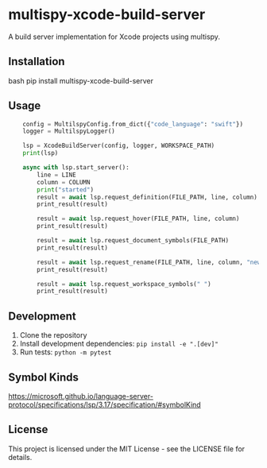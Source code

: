 # multispy-xcode-build-server

A build server implementation for Xcode projects using multispy.

## Installation

bash
pip install multispy-xcode-build-server

## Usage

```python
    config = MultilspyConfig.from_dict({"code_language": "swift"})
    logger = MultilspyLogger()

    lsp = XcodeBuildServer(config, logger, WORKSPACE_PATH)
    print(lsp)

    async with lsp.start_server():
        line = LINE
        column = COLUMN
        print("started")
        result = await lsp.request_definition(FILE_PATH, line, column)
        print_result(result)

        result = await lsp.request_hover(FILE_PATH, line, column)
        print_result(result)

        result = await lsp.request_document_symbols(FILE_PATH)
        print_result(result)

        result = await lsp.request_rename(FILE_PATH, line, column, "new_name")
        print_result(result)

        result = await lsp.request_workspace_symbols(" ")
        print_result(result)
```


## Development

1. Clone the repository
2. Install development dependencies: `pip install -e ".[dev]"`
3. Run tests: `python -m pytest`

## Symbol Kinds
https://microsoft.github.io/language-server-protocol/specifications/lsp/3.17/specification/#symbolKind

## License

This project is licensed under the MIT License - see the LICENSE file for details.
